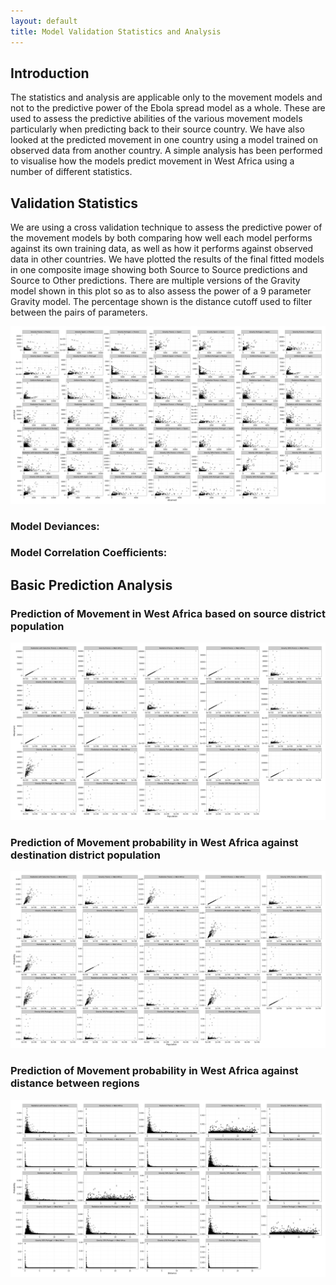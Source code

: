 ```yaml
---
layout: default
title: Model Validation Statistics and Analysis
---
```

<script src="http://ajax.googleapis.com/ajax/libs/jquery/1.11.1/jquery.min.js"></script>

<script src="javascripts/jquery.csvToTable.js"></script>

<script>
	$(function() {
		$('#CSVTable').CSVToTable('data/modelcomparisonsdeviance.csv', { startLine: 1, headers: ["Row/Column","1","2","3","4","5","6","7"] })
		
		$('#CSVTable2').CSVToTable('data/modelcomparisonscorrelation.csv', { startLine: 1, headers: ["Row/Column","1","2","3","4","5","6","7"] })
	});
	</script>

## Introduction

The statistics and analysis are applicable only to the movement models and not to the predictive power of the Ebola spread model as a whole. These are used to assess the predictive abilities of the various movement models particularly when predicting back to their source country. We have also looked at the predicted movement in one country using a model trained on observed data from another country. A simple analysis has been performed to visualise how the models predict movement in West Africa using a number of different statistics.

## Validation Statistics

We are using a cross validation technique to assess the predictive power of the movement models by both comparing how well each model performs against its own training data, as well as how it performs against observed data in other countries. We have plotted the results of the final fitted models in one composite image showing both Source to Source predictions and Source to Other predictions. There are multiple versions of the Gravity model shown in this plot so as to also assess the power of a 9 parameter Gravity model. The percentage shown is the distance cutoff used to filter between the pairs of parameters.

<a href="images/model_comparisons.png"><img src="images/model_comparisons.png" /></a>

### Model Deviances:

<div id="CSVTable"></div>

### Model Correlation Coefficients:

<div id="CSVTable2"></div>

## Basic Prediction Analysis

### Prediction of Movement in West Africa based on source district population

<a href="images/west_africa_population_movement.png"><img src="images/west_africa_population_movement.png" /></a>

### Prediction of Movement probability in West Africa against destination district population

<a href="images/west_africa_population_probability.png"><img src="images/west_africa_population_probability.png" /></a>

### Prediction of Movement probability in West Africa against distance between regions

<a href="images/west_africa_distance_probability.png"><img src="images/west_africa_distance_probability.png" /></a>